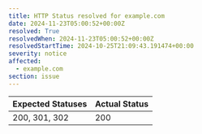 ```yaml
---
title: HTTP Status resolved for example.com
date: 2024-11-23T05:00:52+00:00Z
resolved: True
resolvedWhen: 2024-11-23T05:00:52+00:00Z
resolvedStartTime: 2024-10-25T21:09:43.191474+00:00
severity: notice
affected:
  - example.com
section: issue
---
```


| Expected Statuses | Actual Status  |
|-------------------|----------------|
| 200, 301, 302 | 200 |
